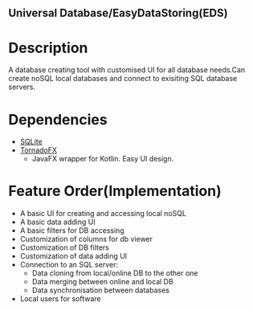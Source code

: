 ## Universal Database/EasyDataStoring(EDS)

# Description
A database creating tool with customised UI for all database needs.Can create noSQL local databases and connect to exisiting SQL database servers.

# Dependencies
- [SQLite](https://www.sqlite.org/index.html)
- [TornadoFX](https://tornadofx.io/)
  - JavaFX wrapper for Kotlin. Easy UI design.
 


# Feature Order(Implementation)
- A basic UI for creating and accessing local noSQL
- A basic data adding UI
- A basic filters for DB accessing
- Customization of columns for db viewer
- Customization of DB filters
- Customization of data adding UI
- Connection to an SQL server:
    - Data cloning from local/online DB to the other one
    - Data merging between online and local DB
    - Data synchronisation between databases
- Local users for software
